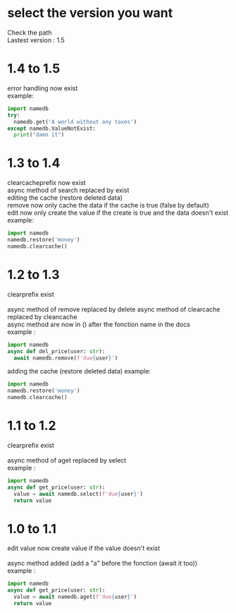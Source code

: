 # select the version you want
Check the path
<br>Lastest version : 1.5
# 1.4 to 1.5
error handling now exist<br>
example:
```py
import namedb
try:
  namedb.get('A world without any taxes')
except namedb.ValueNotExist:
  print("damn it")
```
# 1.3 to 1.4
clearcacheprefix now exist<br />
async method of search replaced by exist<br />
editing the cache (restore deleted data)<br />
remove now only cache the data if the cache is true (false by default)<br />
edit now only create the value if the create is true and the data doesn't exist<br />
example:
```py
import namedb
namedb.restore('money')
namedb.clearcache()
```
# 1.2 to 1.3
clearprefix exist<br /><br />
async method of remove replaced by delete
async method of clearcache replaced by cleancache
<br />
async method are now in () after the fonction name in the docs
<br>
example : 
```py
import namedb
async def del_price(user: str):
  await namedb.remove(f'due{user}')
```
adding the cache (restore deleted data)
example:
```py
import namedb
namedb.restore('money')
namedb.clearcache()
```
# 1.1 to 1.2
clearprefix exist<br /><br />
async method of aget replaced by select
<br />
example : 
```py
import namedb
async def get_price(user: str):
  value = await namedb.select(f'due{user}')
  return value
```

# 1.0 to 1.1
edit value now create value if the value doesn't exist<br /><br />
async method added (add a "a" before the fonction (await it too))
<br />
example : 
```py
import namedb
async def get_price(user: str):
  value = await namedb.aget(f'due{user}')
  return value
```
